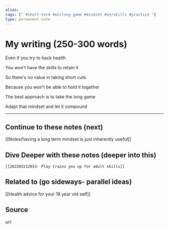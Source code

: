 ```yaml
---
alias: 
tags: [" #short-term #on/long-game #mindset #on/skills #practice "]
type: permanent-note
---
```


# My writing (250-300 words)

Even if you try to hack health

You won't have the skills to retain it

So there's no value in taking short cuts

Because you won't be able to hold it together

The best approach is to take the long game

Adapt that mindset and let it compound

---
## Continue to these notes (next)
[[Notes/having a long term mindset is just inherently useful]]

## Dive Deeper with these notes (deeper into this)
	[[202203212053- Play trains you up for adult skills]]	
## Related to (go sideways- parallel ideas)
[[Health advice for your 18 year old self]]
	
## Source
url: 